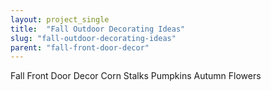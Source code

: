 ```yaml
---
layout: project_single
title:  "Fall Outdoor Decorating Ideas"
slug: "fall-outdoor-decorating-ideas"
parent: "fall-front-door-decor"
---
```

Fall Front Door Decor Corn Stalks Pumpkins Autumn Flowers